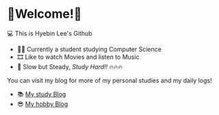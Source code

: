 # 🦥Welcome!🦚


💻 This is Hyebin Lee's Github

* 🧑‍🚀 Currently a student studying Computer Science
* 🎞️ Like to watch Movies and listen to Music
* 🦤 Slow but Steady, _Study Hard!!_ 🔥🔥🔥


You can visit my blog for more of my personal studies and my daily logs!
* 📚 [My study Blog](https://splopsky.tistory.com/)
* 😎 [My hobby Blog](https://blog.naver.com/hebin810)



<!--
[![Solved.ac
프로필](http://mazassumnida.wtf/api/v2/generate_badge?boj=darner)](https://solved.ac/darner)
--!>
